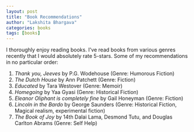 ```yaml
---
layout: post
title: "Book Recommendations"
author: "Lakshita Bhargava"
categories: books
tags: [books]
---
```


I thoroughly enjoy reading books. I've read books from various genres recently that I would absolutely rate 5-stars. Some of my recommendations in no particular order: 

1. <em>Thank you, Jeeves</em> by P.G. Wodehouse (Genre: Humorous Fiction)
2. <em>The Dutch House</em> by Ann Patchett (Genre: Fiction)
3. <em>Educated</em> by Tara Westover (Genre: Memoir)
5. <em>Homegoing</em> by Yaa Gyasi (Genre: Historical Fiction)
6. <em>Eleanor Oliphant is completely fine</em> by Gail Honeyman (Genre: Fiction)
7. <em>Lincoln in the Bardo</em> by George Saunders (Genre: Historical Fiction, Magical realism, experimental fiction) 
8. <em>The Book of Joy</em> by 14th Dalai Lama, Desmond Tutu, and Douglas Carlton Abrams (Genre: Self Help)
